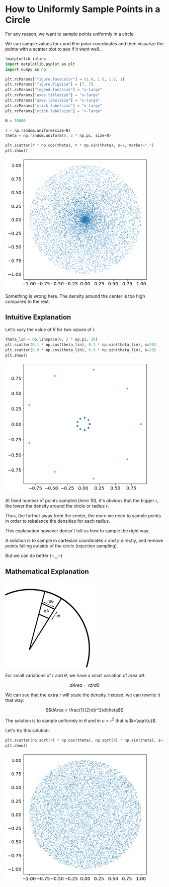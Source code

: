 # How to Uniformly Sample Points in a Circle

For any reason, we want to sample points uniformly in a circle.

We can sample values for $r$ and $\theta$ in polar coordinates and then visualize the points with a scatter plot to see if it went well...


```python
%matplotlib inline
import matplotlib.pyplot as plt
import numpy as np
```


```python
plt.rcParams["figure.facecolor"] = (1.0, 1.0, 1.0, 1)
plt.rcParams["figure.figsize"] = [7, 7]
plt.rcParams["legend.fontsize"] = "x-large"
plt.rcParams["axes.titlesize"] = "x-large"
plt.rcParams["axes.labelsize"] = "x-large"
plt.rcParams["xtick.labelsize"] = "x-large"
plt.rcParams["ytick.labelsize"] = "x-large"
```


```python
N = 10000
```


```python
r = np.random.uniform(size=N)
theta = np.random.uniform(0, 2 * np.pi, size=N)
```


```python
plt.scatter(r * np.cos(theta), r * np.sin(theta), s=1, marker=".")
plt.show()
```


    
![png](README_files/README_6_0.png)
    


Something is wrong here. The density around the center is too high compared to the rest.

## Intuitive Explanation

Let's vary the value of $\theta$ for two values of $r$.


```python
theta_lin = np.linspace(0, 2 * np.pi, 10)
plt.scatter(0.1 * np.cos(theta_lin), 0.1 * np.sin(theta_lin), s=20)
plt.scatter(0.9 * np.cos(theta_lin), 0.9 * np.sin(theta_lin), s=20)
plt.show()
```


    
![png](README_files/README_10_0.png)
    


At fixed number of points sampled (here $10$), it's obvious that the bigger $r$, the lower the density around the circle or radius $r$.

Thus, the further away from the center, the more we need to sample points in order to rebalance the densities for each radius.

This explanation however doesn't tell us how to sample the right way.

A solution is to sample in cartesian coordinates $x$ and $y$ directly, and remove points falling outside of the circle (rejection sampling).

But we can do better (¬‿¬)

## Mathematical Explanation

![](area.png)

For small variations of $r$ and $\theta$, we have a small variation of area $dA$:

$$dArea = rdrd\theta$$

We can see that the extra $r$ will scale the density. Instead, we can rewrite it that way:

$$dArea = \frac{1}{2}d(r^2)d\theta$$

The solution is to sample uniformly in $\theta$ and in $u = r^2$ that is $r=\sqrt{u}$.

Let's try this solution:


```python
plt.scatter(np.sqrt(r) * np.cos(theta), np.sqrt(r) * np.sin(theta), s=1, marker=".")
plt.show()
```


    
![png](README_files/README_17_0.png)
    

